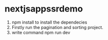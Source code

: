 # nextjsappssrdemo

1. npm install to install the dependecies
2. Firstly run the pagination and sorting project.
3. write command npm run dev
